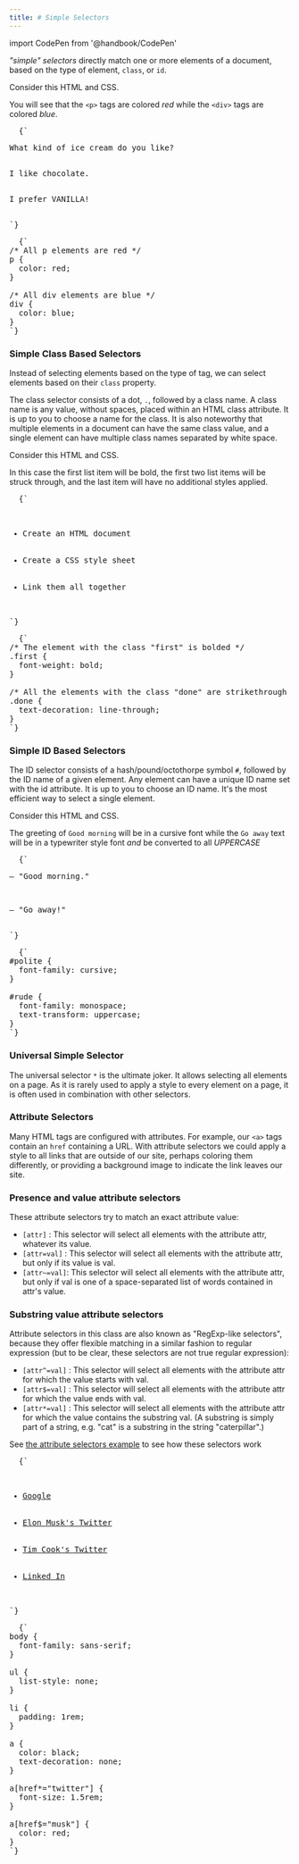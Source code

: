 ```yaml
---
title: # Simple Selectors
---
```


import CodePen from '@handbook/CodePen'

<CodePen>

_"simple" selectors_ directly match one or more elements of a document, based on
the type of element, `class`, or `id`.

Consider this HTML and CSS.

You will see that the `<p>` tags are colored _red_ while the `<div>` tags are
colored _blue_.

<pre data-lang="html">
  {`
<p>What kind of ice cream do you like?</p>
<div>I like chocolate.</div>
<p>I prefer VANILLA!</p>
`}
</pre>

<pre data-lang="css">
  {`
/* All p elements are red */
p {
  color: red;
}

/* All div elements are blue */
div {
  color: blue;
}
`}
</pre>

</CodePen>

### Simple Class Based Selectors

<CodePen>

Instead of selecting elements based on the type of tag, we can select elements
based on their `class` property.

The class selector consists of a dot, `.`, followed by a class name. A class
name is any value, without spaces, placed within an HTML class attribute. It is
up to you to choose a name for the class. It is also noteworthy that multiple
elements in a document can have the same class value, and a single element can
have multiple class names separated by white space.

Consider this HTML and CSS.

In this case the first list item will be bold, the first two list items will be
struck through, and the last item will have no additional styles applied.

<pre data-lang="html">
  {`
<ul>
  <li class="first done">Create an HTML document</li>
  <li class="second done">Create a CSS style sheet</li>
  <li class="third">Link them all together</li>
</ul>
`}
</pre>

<pre data-lang="css">
  {`
/* The element with the class "first" is bolded */
.first {
  font-weight: bold;
}

/* All the elements with the class "done" are strikethrough */
.done {
  text-decoration: line-through;
}
`}
</pre>

</CodePen>

### Simple ID Based Selectors

<CodePen>

The ID selector consists of a hash/pound/octothorpe symbol `#`, followed by the
ID name of a given element. Any element can have a unique ID name set with the
id attribute. It is up to you to choose an ID name. It's the most efficient way
to select a single element.

Consider this HTML and CSS.

The greeting of `Good morning` will be in a cursive font while the `Go away`
text will be in a typewriter style font _and_ be converted to all _UPPERCASE_

<pre data-lang="html">
  {`
<p id="polite">— "Good morning."</p>
<p id="rude">— "Go away!"</p>
`}
</pre>

<pre data-lang="css">
  {`
#polite {
  font-family: cursive;
}

#rude {
  font-family: monospace;
  text-transform: uppercase;
}
`}
</pre>

</CodePen>

### Universal Simple Selector

The universal selector `*` is the ultimate joker. It allows selecting all
elements on a page. As it is rarely used to apply a style to every element on a
page, it is often used in combination with other selectors.

### Attribute Selectors

Many HTML tags are configured with attributes. For example, our `<a>` tags
contain an `href` containing a URL. With attribute selectors we could apply a
style to all links that are outside of our site, perhaps coloring them
differently, or providing a background image to indicate the link leaves our
site.

### Presence and value attribute selectors

These attribute selectors try to match an exact attribute value:

- `[attr]` : This selector will select all elements with the attribute attr,
  whatever its value.
- `[attr=val]` : This selector will select all elements with the attribute attr,
  but only if its value is val.
- `[attr~=val]`: This selector will select all elements with the attribute attr,
  but only if val is one of a space-separated list of words contained in attr's
  value.

### Substring value attribute selectors

<CodePen>

Attribute selectors in this class are also known as "RegExp-like selectors",
because they offer flexible matching in a similar fashion to regular expression
(but to be clear, these selectors are not true regular expression):

- `[attr^=val]` : This selector will select all elements with the attribute attr
  for which the value starts with val.
- `[attr$=val]` : This selector will select all elements with the attribute attr
  for which the value ends with val.
- `[attr*=val]` : This selector will select all elements with the attribute attr
  for which the value contains the substring val. (A substring is simply part of
  a string, e.g. "cat" is a substring in the string "caterpillar".)

See
[the attribute selectors example](https://developer.mozilla.org/en-US/docs/Web/CSS/Attribute_selectors)
to see how these selectors work

<pre data-lang="html">
  {`
<ul>
  <li><a href="http://google.com">Google</a></li>
  <li><a href="http://twitter.com/elonmusk">Elon Musk's Twitter</a></li>
  <li><a href="http://twitter.com/tim_cook">Tim Cook's Twitter</a></li>
  <li><a href="https://linkedin.com">Linked In</a></li>
</ul>
`}
</pre>

<pre data-lang="css">
  {`
body {
  font-family: sans-serif; 
}

ul {
  list-style: none;
}

li {
  padding: 1rem;  
}

a {
  color: black;
  text-decoration: none;
}

a[href*="twitter"] {
  font-size: 1.5rem;
}

a[href$="musk"] {
  color: red;
}
`}
</pre>

</CodePen>
